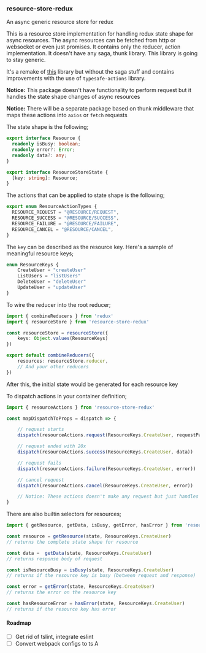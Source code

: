 ### resource-store-redux
An async generic resource store for redux 

This is a resource store implementation for handling redux state shape for async resources. The async resources can be fetched from http or websocket or even just promises. It contains only the reducer, action implementation. It doesn't have any saga, thunk library. This library is going to stay generic.

It's a remake of [this](https://github.com/oplog/resource-redux) library but without the saga stuff and contains improvements with the use of `typesafe-actions` library.

**Notice:** This package doesn't have functionality to perform request but it handles the state shape changes of async resources 

**Notice:** There will be a separate package based on thunk middleware that maps these actions into `axios` or `fetch` requests

The state shape is the following;

```ts
export interface Resource {
  readonly isBusy: boolean;
  readonly error?: Error;
  readonly data?: any;
}

export interface ResourceStoreState {
  [key: string]: Resource;
}
```

The actions that can be applied to state shape is the following;

```ts
export enum ResourceActionTypes {
  RESOURCE_REQUEST = "@RESOURCE/REQUEST",
  RESOURCE_SUCCESS = "@RESOURCE/SUCCESS",
  RESOURCE_FAILURE = "@RESOURCE/FAILURE",
  RESOURCE_CANCEL = "@RESOURCE/CANCEL",
}
```

The `key` can be described as the resource key. Here's a sample of meaningful resource keys;

```ts
enum ResourceKeys {
    CreateUser = "createUser"
    ListUsers = "listUsers"
    DeleteUser = "deleteUser"
    UpdateUser = "updateUser"
}
```

To wire the reducer into the root reducer;

```ts
import { combineReducers } from 'redux'
import { resourceStore } from 'resource-store-redux'

const resourceStore = resourceStore({
    keys: Object.values(ResourceKeys)
})

export default combineReducers({
    resources: resourceStore.reducer,
    // And your other reducers
})
```
After this, the initial state would be generated for each resource key

To dispatch actions in your container definition;

```ts
import { resourceActions } from 'resource-store-redux'

const mapDispatchToProps = dispatch => {

    // request starts
    dispatch(resourceActions.request(ResourceKeys.CreateUser, requestParams))

    // request ended with 20x
    dispatch(resourceActions.success(ResourceKeys.CreateUser, data))

    // request fails
    dispatch(resourceActions.failure(ResourceKeys.CreateUser, error))

    // cancel request
    dispatch(resourceActions.cancel(ResourceKeys.CreateUser, error))

    // Notice: These actions doesn't make any request but just handles the redux state of requests
}
```

There are also builtin selectors for resources;

```ts
import { getResource, getData, isBusy, getError, hasError } from 'resource-store-redux'

const resource = getResource(state, ResourceKeys.CreateUser)
// returns the complete state shape for resource

const data =  getData(state, ResourceKeys.CreateUser)
// returns response body of request

const isResourceBusy = isBusy(state, ResourceKeys.CreateUser)
// returns if the resource key is busy (between request and response)

const error = getError(state, ResourceKeys.CreateUser)
// returns the error on the resource key

const hasResourceError = hasError(state, ResourceKeys.CreateUser)
// returns if the resource key has error
```

#### Roadmap
- [ ] Get rid of tslint, integrate eslint
- [ ] Convert webpack configs to ts
A